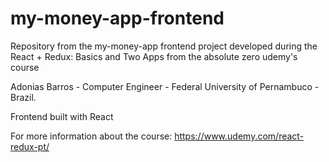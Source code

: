 # my-money-app-frontend

<p>Repository from the my-money-app frontend project developed during the React + Redux: Basics and Two Apps from the absolute zero udemy's course</p>

<p>Adonias Barros - Computer Engineer - Federal University of Pernambuco - Brazil.</p>

Frontend built with React


For more information about the course: https://www.udemy.com/react-redux-pt/
